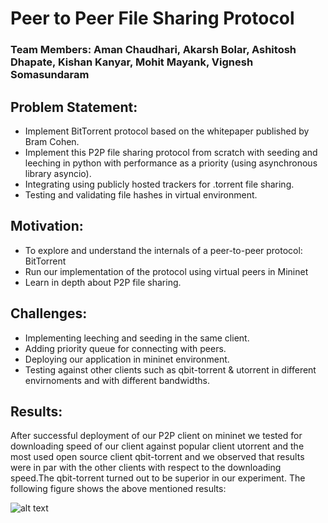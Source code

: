 # Peer to Peer File Sharing Protocol

### Team Members: Aman Chaudhari, Akarsh Bolar, Ashitosh Dhapate, Kishan Kanyar, Mohit Mayank, Vignesh Somasundaram

## Problem Statement:
* Implement BitTorrent protocol based on the whitepaper published by Bram Cohen.
* Implement this P2P file sharing protocol from scratch with seeding and leeching in python with performance as a priority (using asynchronous library asyncio).
* Integrating using publicly hosted trackers for .torrent file sharing.
* Testing and validating file hashes in virtual environment.

## Motivation:
* To explore and understand the internals of a peer-to-peer protocol: BitTorrent
* Run our implementation of the protocol using virtual peers in Mininet
* Learn in depth about P2P file sharing.

## Challenges:
* Implementing leeching and seeding in the same client.
* Adding priority queue for connecting with peers.
* Deploying our application in mininet environment.
* Testing against other clients such as qbit-torrent & utorrent in different envirnoments and with different bandwidths.

## Results:

After successful deployment of our P2P client on mininet we tested for downloading speed of our client against popular client utorrent and the most used open source client qbit-torrent and we observed that results were in par with the other clients with respect to the downloading speed.The qbit-torrent turned out to be superior in our experiment. The following figure shows the above mentioned results:

![alt text](https://drive.google.com/file/d/15LkHds15V0AUjdcr64pqUyOvC4dRqgLA/view?usp=share_link)
